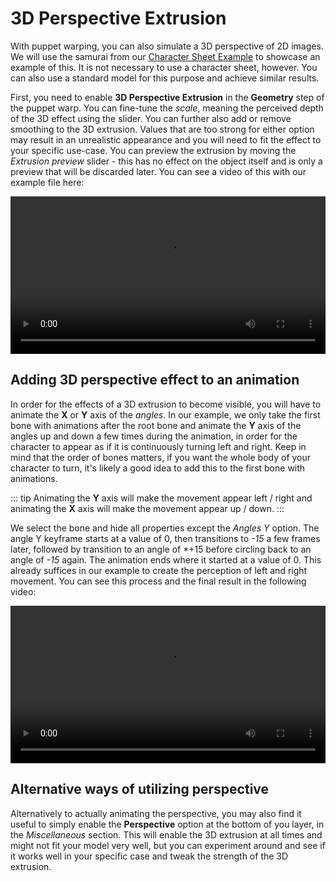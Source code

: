 # 3D Perspective Extrusion

With puppet warping, you can also simulate a 3D perspective of 2D images. We will use the samurai from our [Character Sheet Example](/scene/puppet-warp/charactersheet) to showcase an example of this. It is not necessary to use a character sheet, however. You can also use a standard model for this purpose and achieve similar results.

First, you need to enable **3D Perspective Extrusion** in the **Geometry** step of the puppet warp. You can fine-tune the *scale*, meaning the perceived depth of the 3D effect using the slider. You can further also add or remove smoothing to the 3D extrusion. Values that are too strong for either option may result in an unrealistic appearance and you will need to fit the effect to your specific use-case. You can preview the extrusion by moving the *Extrusion preview* slider - this has no effect on the object itself and is only a preview that will be discarded later. You can see a video of this with our example file here:

<video width="100%" controls>
  <source src="/videos/puppet_warp_extrusion.mp4" type="video/mp4">
  Your browser does not support the video tag.
</video>

## Adding 3D perspective effect to an animation

In order for the effects of a 3D extrusion to become visible, you will have to animate the **X** or **Y** axis of the *angles*. In our example, we only take the first bone with animations after the root bone and animate the **Y** axis of the angles up and down a few times during the animation, in order for the character to appear as if it is continuously turning left and right. Keep in mind that the order of bones matters, if you want the whole body of your character to turn, it's likely a good idea to add this to the first bone with animations.

::: tip
Animating the **Y** axis will make the movement appear left / right and animating the **X** axis will make the movement appear up / down.
:::

We select the bone and hide all properties except the *Angles Y* option. The angle Y keyframe starts at a value of 0, then transitions to *-15* a few frames later, followed by transition to an angle of *+15 before circling back to an angle of *-15* again. The animation ends where it started at a value of 0. This already suffices in our example to create the perception of left and right movement. You can see this process and the final result in the following video:

<video width="100%" controls>
  <source src="/videos/puppet_warp_extrusion_animation.mp4" type="video/mp4">
  Your browser does not support the video tag.
</video>

## Alternative ways of utilizing perspective

Alternatively to actually animating the perspective, you may also find it useful to simply enable the **Perspective** option at the bottom of you layer, in the *Miscellaneous* section. This will enable the 3D extrusion at all times and might not fit your model very well, but you can experiment around and see if it works well in your specific case and tweak the strength of the 3D extrusion.
